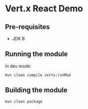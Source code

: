 # Vert.x React Demo

## Pre-requisites

- JDK 8


## Running the module

In dev mode:

    mvn clean compile vertx:runMod


## Building the module

    mvn clean package